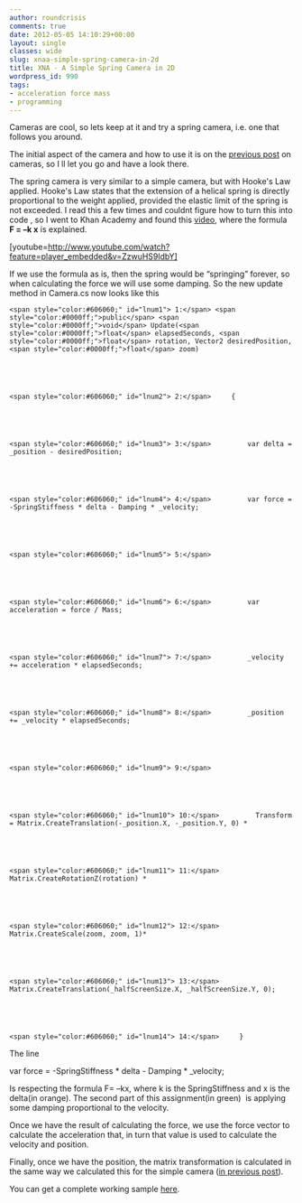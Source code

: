 ```yaml
---
author: roundcrisis
comments: true
date: 2012-05-05 14:10:29+00:00
layout: single
classes: wide
slug: xnaa-simple-spring-camera-in-2d
title: XNA - A Simple Spring Camera in 2D
wordpress_id: 990
tags:
- acceleration force mass
- programming
---
```


Cameras are cool, so lets keep at it and try a spring camera, i.e. one that follows you around.

The initial aspect of the camera and how to use it is on the [previous post](http://roundcrisis.com/2012/04/19/xna-a-simple-2d-camera/) on cameras, so I ll let you go and have a look there.

The spring camera is very similar to a simple camera, but with Hooke's Law applied. Hooke's Law states that the extension of a helical spring is directly proportional to the weight applied, provided the elastic limit of the spring is not exceeded. I read this a few times and couldnt figure how to turn this into code , so I went to Khan Academy and found this [video](http://www.youtube.com/watch?feature=player_embedded&v=ZzwuHS9ldbY#!), where the formula **F = –k x** is explained.

[youtube=http://www.youtube.com/watch?feature=player_embedded&v=ZzwuHS9ldbY]

If we use the formula as is, then the spring would be “springing” forever, so when calculating the force we will use some damping. So the new update method in Camera.cs now looks like this







    
    <span style="color:#606060;" id="lnum1"> 1:</span> <span style="color:#0000ff;">public</span> <span style="color:#0000ff;">void</span> Update(<span style="color:#0000ff;">float</span> elapsedSeconds, <span style="color:#0000ff;">float</span> rotation, Vector2 desiredPosition, <span style="color:#0000ff;">float</span> zoom)




    
    <span style="color:#606060;" id="lnum2"> 2:</span>     {




    
    <span style="color:#606060;" id="lnum3"> 3:</span>         var delta = _position - desiredPosition;




    
    <span style="color:#606060;" id="lnum4"> 4:</span>         var force = -SpringStiffness * delta - Damping * _velocity;




    
    <span style="color:#606060;" id="lnum5"> 5:</span>




    
    <span style="color:#606060;" id="lnum6"> 6:</span>         var acceleration = force / Mass;




    
    <span style="color:#606060;" id="lnum7"> 7:</span>         _velocity += acceleration * elapsedSeconds;




    
    <span style="color:#606060;" id="lnum8"> 8:</span>         _position += _velocity * elapsedSeconds;




    
    <span style="color:#606060;" id="lnum9"> 9:</span>




    
    <span style="color:#606060;" id="lnum10"> 10:</span>         Transform = Matrix.CreateTranslation(-_position.X, -_position.Y, 0) *




    
    <span style="color:#606060;" id="lnum11"> 11:</span>                     Matrix.CreateRotationZ(rotation) *




    
    <span style="color:#606060;" id="lnum12"> 12:</span>                     Matrix.CreateScale(zoom, zoom, 1)*




    
    <span style="color:#606060;" id="lnum13"> 13:</span>                     Matrix.CreateTranslation(_halfScreenSize.X, _halfScreenSize.Y, 0);




    
    <span style="color:#606060;" id="lnum14"> 14:</span>     }










The line

var force = -SpringStiffness * delta - Damping * _velocity;

Is respecting the formula F= –kx, where k is the SpringStiffness and x is the delta(in orange). The second part of this assignment(in green)  is applying some damping proportional to the velocity.

Once we have the result of calculating the force, we use the force vector to calculate the acceleration that, in turn that value is used to calculate the velocity and position.

Finally, once we have the position, the matrix transformation is calculated in the same way we calculated this for the simple camera ([in previous post](http://roundcrisis.com/2012/04/19/xna-a-simple-2d-camera/)).

You can get a complete working sample [here](https://github.com/Andrea/SpringCamera2dXNA).
